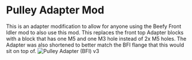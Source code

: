 # Pulley Adapter Mod
This is an adapter modification to allow for anyone using the Beefy Front Idler mod to also use this mod. This replaces the front top Adapter blocks with a block that has one M5 and one M3 hole instead of 2x M5 holes. The Adapter was also shortened to better match the BFI flange that this would sit on top of.
![Pulley Adapter (BFI) v3](https://github.com/user-attachments/assets/1fee39b1-beaa-4ec6-a35e-15f54d4b8c35)
